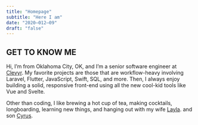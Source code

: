 ```yaml
---
title: "Homepage"
subtitle: "Here I am"
date: "2020–012–09"
draft: "false"
---
```

## GET TO KNOW ME

Hi, I’m from Oklahoma City, OK, and I’m a senior software engineer at
<a href="https://clevyr.com" target="_blank">Clevyr</a>.
My favorite projects are those that are workflow-heavy involving Laravel,
Flutter, JavaScript, Swift, SQL, and more. Then, I always enjoy building a solid,
responsive front-end using all the new cool-kid tools like Vue and Svelte.

Other than coding, I like brewing a hot cup of tea, making cocktails,
longboarding, learning new things, and hanging out with my wife
<a href="https://mothercodesbest.dev" target="_blank">Layla</a>.
and son
<a href="https://cyruskrauss.com" target="_blank">Cyrus</a>.
